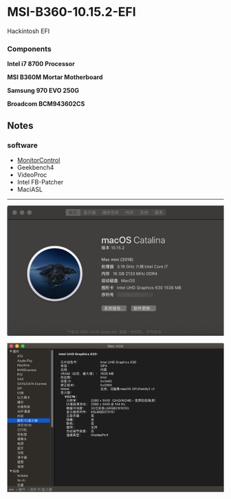 # MSI-B360-10.15.2-EFI

Hackintosh EFI

### Components

**Intel i7 8700 Processor**

**MSI B360M Mortar Motherboard**

**Samsung 970 EVO 250G**

**Broadcom BCM943602CS**

## Notes

### software

* [MonitorControl](https://github.com/the0neyouseek/MonitorControl/releases)
* Geekbench4
* VideoProc
* Intel FB-Patcher
* MaciASL

***


![info](https://github.com/TylerJackk/MSI-B360m-10.14.2-EFI/blob/master/images/info.png)

![graphics_info](https://github.com/TylerJackk/MSI-B360m-10.14.2-EFI/blob/master/images/graphics_info.png)

